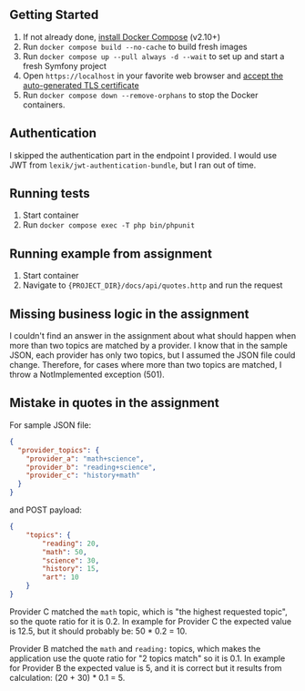 ## Getting Started

1. If not already done, [install Docker Compose](https://docs.docker.com/compose/install/) (v2.10+)
2. Run `docker compose build --no-cache` to build fresh images
3. Run `docker compose up --pull always -d --wait` to set up and start a fresh Symfony project
4. Open `https://localhost` in your favorite web browser and [accept the auto-generated TLS certificate](https://stackoverflow.com/a/15076602/1352334)
5. Run `docker compose down --remove-orphans` to stop the Docker containers.

## Authentication
I skipped the authentication part in the endpoint I provided. I would use JWT from `lexik/jwt-authentication-bundle`, but I ran out of time.

## Running tests
1. Start container
2. Run `docker compose exec -T php bin/phpunit`


## Running example from assignment
1. Start container
2. Navigate to `{PROJECT_DIR}/docs/api/quotes.http` and run the request


## Missing business logic in the assignment
I couldn't find an answer in the assignment about what should happen when more than two topics are matched by a provider. 
I know that in the sample JSON, each provider has only two topics, but I assumed the JSON file could change. 
Therefore, for cases where more than two topics are matched, I throw a NotImplemented exception (501).

## Mistake in quotes in the assignment
For sample JSON file:
```json
{
  "provider_topics": {
    "provider_a": "math+science",
    "provider_b": "reading+science",
    "provider_c": "history+math"
  }
}
```

and POST payload: 
```json
{
    "topics": {
        "reading": 20,
        "math": 50,
        "science": 30,
        "history": 15,
        "art": 10
    }
}
```

Provider C matched the `math` topic, which is "the highest requested topic", so the quote ratio for it is 0.2. 
In example for Provider C the expected value is 12.5, but it should probably be: 50 * 0.2 = 10. 

Provider B matched the `math` and `reading:` topics, which makes the application use the quote ratio for "2 topics match" so it is 0.1.
In example for Provider B the expected value is 5, and it is correct but it results from calculation: (20 + 30) * 0.1 = 5. 
